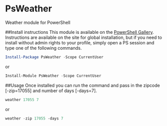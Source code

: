 # PsWeather
Weather module for PowerShell

##Install instructions
This module is available on the [PowerShell Gallery](https://www.powershellgallery.com/packages/PsWeather). Instructions are available on the site for global installation, but if you need to install without admin rights to your profile, simply open a PS session and type one of the following commands.

```PowerShell
Install-Package PsWeather -Scope CurrentUser
```
or
```PowerShell
Install-Module PsWeather -Scope CurrentUser
```

##Usage
Once installed you can run the command and pass in the zipcode [-zip=17055] and number of days [-days=7].
```PowerShell
weather 17055 7
```
or
```PowerShell
weather -zip 17055 -days 7
```

